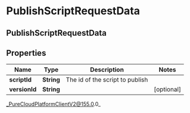 # PublishScriptRequestData

## PublishScriptRequestData

## Properties

|Name | Type | Description | Notes|
|------------ | ------------- | ------------- | -------------|
| **scriptId** | **String** | The id of the script to publish | |
| **versionId** | **String** |  | [optional] |



_PureCloudPlatformClientV2@155.0.0_

